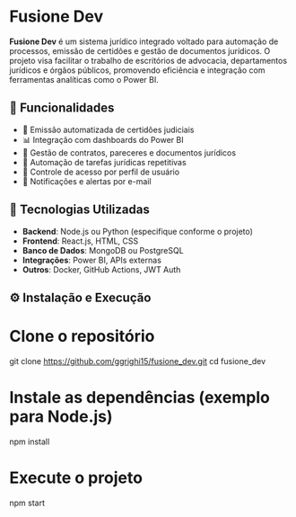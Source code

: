 # Fusione Dev

**Fusione Dev** é um sistema jurídico integrado voltado para automação de processos, emissão de certidões e gestão de documentos jurídicos. O projeto visa facilitar o trabalho de escritórios de advocacia, departamentos jurídicos e órgãos públicos, promovendo eficiência e integração com ferramentas analíticas como o Power BI.

## 📌 Funcionalidades

- 📄 Emissão automatizada de certidões judiciais
- 📊 Integração com dashboards do Power BI
- 📁 Gestão de contratos, pareceres e documentos jurídicos
- 🤖 Automação de tarefas jurídicas repetitivas
- 🔐 Controle de acesso por perfil de usuário
- 📨 Notificações e alertas por e-mail

## 🚀 Tecnologias Utilizadas

- **Backend**: Node.js ou Python (especifique conforme o projeto)
- **Frontend**: React.js, HTML, CSS
- **Banco de Dados**: MongoDB ou PostgreSQL
- **Integrações**: Power BI, APIs externas
- **Outros**: Docker, GitHub Actions, JWT Auth

## ⚙️ Instalação e Execução


# Clone o repositório
git clone https://github.com/ggrighi15/fusione_dev.git
cd fusione_dev

# Instale as dependências (exemplo para Node.js)
npm install

# Execute o projeto
npm start